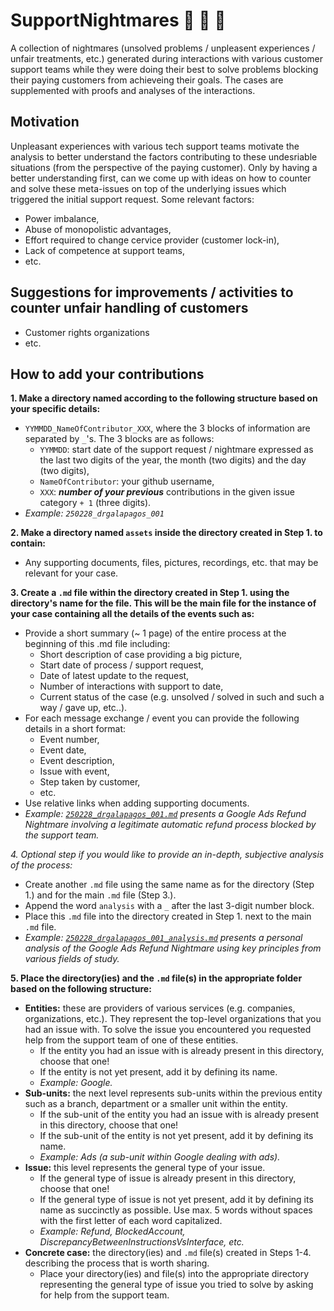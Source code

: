 # SupportNightmares 👻 🧟 🧛
A collection of nightmares (unsolved problems / unpleasent experiences / unfair treatments, etc.) generated during interactions with various customer support teams while they were doing their best to solve problems blocking their paying customers from achieveing their goals. The cases are supplemented with proofs and analyses of the interactions.

## Motivation
Unpleasant experiences with various tech support teams motivate the analysis to better understand the factors contributing to these undesriable situations (from the perspective of the paying customer). Only by having a better understanding first, can we come up with ideas on how to counter and solve these meta-issues on top of the underlying issues which triggered the initial support request.
Some relevant factors:
- Power imbalance,
- Abuse of monopolistic advantages,
- Effort required to change cervice provider (customer lock-in),
- Lack of competence at support teams,
- etc.

## Suggestions for improvements / activities to counter unfair handling of customers
- Customer rights organizations
- etc.

## How to add your contributions
**1. Make a directory named according to the following structure based on your specific details:**
  - `YYMMDD_NameOfContributor_XXX`, where the 3 blocks of information are separated by `_`'s. The 3 blocks are as follows:
    - `YYMMDD`: start date of the support request / nightmare expressed as the last two digits of the year, the month (two digits) and the day (two digits),
    - `NameOfContributor`: your github username,
    - `XXX`: ***number of your previous*** contributions in the given issue category `+ 1` (three digits).
  - *Example: `250228_drgalapagos_001`*

**2. Make a directory named `assets` inside the directory created in Step 1. to contain:**
  - Any supporting documents, files, pictures, recordings, etc. that may be relevant for your case.

**3. Create a `.md` file within the directory created in Step 1. using the directory's name for the file. This will be the main file for the instance of your case containing all the details of the events such as:**
  - Provide a short summary (~ 1 page) of the entire process at the beginning of this .md file including:
    - Short description of case providing a big picture,
    - Start date of process / support request,
    - Date of latest update to the request,
    - Number of interactions with support to date,
    - Current status of the case (e.g. unsolved / solved in such and such a way / gave up, etc..).
  - For each message exchange / event you can provide the following details in a short format:
    - Event number,
    - Event date,
    - Event description,
    - Issue with event,
    - Step taken by customer,
    - etc.
  - Use relative links when adding supporting documents.
  - *Example: [`250228_drgalapagos_001.md`](Entities/Google/Ads/Refund/250228_drgalapagos_001/250228_drgalapagos_001.md) presents a Google Ads Refund Nightmare involving a legitimate automatic refund process blocked by the support team.*

*4. Optional step if you would like to provide an in-depth, subjective analysis of the process:*
 - Create another `.md` file using the same name as for the directory (Step 1.) and for the main `.md` file (Step 3.).
 - Append the word `analysis` with a `_`  after the last 3-digit number block.
 - Place this `.md` file into the directory created in Step 1. next to the main `.md` file.
 - *Example: [`250228_drgalapagos_001_analysis.md`](Entities/Google/Ads/Refund/250228_drgalapagos_001/250228_drgalapagos_001_analysis.md) presents a personal analysis of the Google Ads Refund Nightmare using key principles from various fields of study.*

**5. Place the directory(ies) and the `.md` file(s) in the appropriate folder based on the following structure:**
  - **Entities:** these are providers of various services (e.g. companies, organizations, etc.). They represent the top-level organizations that you had an issue with. To solve the issue you encountered you requested help from the support team of one of these entities.
    - If the entity you had an issue with is already present in this directory, choose that one!
    - If the entity is not yet present, add it by defining its name.
    - *Example: Google.*
  - **Sub-units:** the next level represents sub-units within the previous entity such as a branch, department or a smaller unit within the entity.
    - If the sub-unit of the entity you had an issue with is already present in this directory, choose that one!
    - If the sub-unit of the entity is not yet present, add it by defining its name.
    - *Example: Ads (a sub-unit within Google dealing with ads).*
  - **Issue:** this level represents the general type of your issue.
    - If the general type of issue is already present in this directory, choose that one!
    - If the general type of issue is not yet present, add it by defining its name as succinctly as possible. Use max. 5 words without spaces with the first letter of each word capitalized.
    - *Example: Refund, BlockedAccount, DiscrepancyBetweenInstructionsVsInterface, etc.*
  - **Concrete case:** the directory(ies) and `.md` file(s) created in Steps 1-4. describing the process that is worth sharing.
    - Place your directory(ies) and file(s) into the appropriate directory representing the general type of issue you tried to solve by asking for help from the support team.














